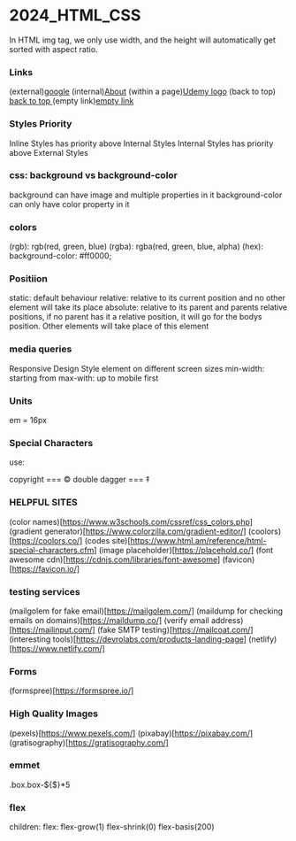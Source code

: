 # 2024_HTML_CSS

In HTML img tag, we only use width, and the height will automatically get sorted with aspect ratio.

### Links

(external)<a href='www.google.com' target='_blank'>google</a>
(internal)<a href='aboutme.html'>About</a>
(within a page)<a href='#element_with_id'>Udemy logo</a>
(back to top) <a href='#home'>back to top </a>
(empty link)<a href='#'>empty link</a>

### Styles Priority

Inline Styles has priority above Internal Styles
Internal Styles has priority above External Styles

### css: background vs background-color

background can have image and multiple properties in it
background-color can only have color property in it

### colors

(rgb): rgb(red, green, blue)
(rgba): rgba(red, green, blue, alpha)
(hex): background-color: #ff0000;

### Positiion

static: default behaviour
relative: relative to its current position and no other element will take its place
absolute: relative to its parent and parents relative positions, if no parent has it a relative position, it will go for the bodys position. Other elements will take place of this element

### media queries

Responsive Design
Style element on different screen sizes
min-width: starting from
max-with: up to
mobile first

### Units

em = 16px

### Special Characters

use:

copyright === &copy;
double dagger === &Dagger;

### HELPFUL SITES

(color names)[https://www.w3schools.com/cssref/css_colors.php]
(gradient generator)[https://www.colorzilla.com/gradient-editor/]
(coolors)[https://coolors.co/]
(codes site)[https://www.html.am/reference/html-special-characters.cfm]
(image placeholder)[https://placehold.co/]
(font awesome cdn)[https://cdnjs.com/libraries/font-awesome]
(favicon)[https://favicon.io/]

### testing services

(mailgolem for fake email)[https://mailgolem.com/]
(maildump for checking emails on domains)[https://maildump.co/]
(verify email address)[https://mailinput.com/]
(fake SMTP testing)[https://mailcoat.com/]
(interesting tools)[https://devrolabs.com/products-landing-page]
(netlify)[https://www.netlify.com/]

### Forms

(formspree)[https://formspree.io/]

### High Quality Images

(pexels)[https://www.pexels.com/]
(pixabay)[https://pixabay.com/]
(gratisography)[https://gratisography.com/]

### emmet

.box.box-${$}\*5

### flex

children: flex: flex-grow(1) flex-shrink(0) flex-basis(200)
